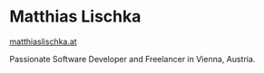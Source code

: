 # Matthias Lischka
[matthiaslischka.at](https://matthiaslischka.at/)

Passionate Software Developer and Freelancer in Vienna, Austria.
